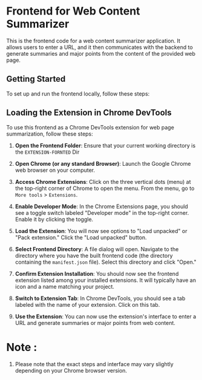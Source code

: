 # Frontend for Web Content Summarizer

This is the frontend code for a web content summarizer application. It allows users to enter a URL, and it then communicates with the backend to generate summaries and major points from the content of the provided web page.

## Getting Started

To set up and run the frontend locally, follow these steps:

## Loading the Extension in Chrome DevTools

To use this frontend as a Chrome DevTools extension for web page summarization, follow these steps:

1. **Open the Frontend Folder**: Ensure that your current working directory is the `EXTENSION-FORNTED` Dir

2. **Open Chrome (or any standard Browser)**: Launch the Google Chrome web browser on your computer.

3. **Access Chrome Extensions**: Click on the three vertical dots (menu) at the top-right corner of Chrome to open the menu. From the menu, go to `More tools` > `Extensions`.

4. **Enable Developer Mode**: In the Chrome Extensions page, you should see a toggle switch labeled "Developer mode" in the top-right corner. Enable it by clicking the toggle.

5. **Load the Extension**: You will now see options to "Load unpacked" or "Pack extension." Click the "Load unpacked" button.

6. **Select Frontend Directory**: A file dialog will open. Navigate to the directory where you have the built frontend code (the directory containing the `manifest.json` file). Select this directory and click "Open."

7. **Confirm Extension Installation**: You should now see the frontend extension listed among your installed extensions. It will typically have an icon and a name matching your project.

9. **Switch to Extension Tab**: In Chrome DevTools, you should see a tab labeled with the name of your extension. Click on this tab.

10. **Use the Extension**: You can now use the extension's interface to enter a URL and generate summaries or major points from web content.


# Note :

1. Please note that the exact steps and interface may vary slightly depending on your Chrome browser version.